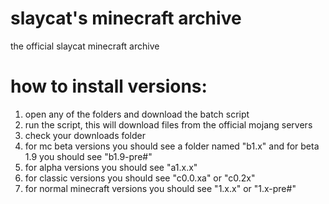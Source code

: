 # slaycat's minecraft archive
the official slaycat minecraft archive

# how to install versions:
1. open any of the folders and download the batch script
2. run the script, this will download files from the official mojang servers
3. check your downloads folder
4. for mc beta versions you should see a folder named "b1.x" and for beta 1.9 you should see "b1.9-pre#"
5. for alpha versions you should see "a1.x.x"
6. for classic versions you should see "c0.0.xa" or "c0.2x"
7. for normal minecraft versions you should see "1.x.x" or "1.x-pre#"
